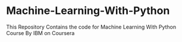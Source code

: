 # Machine-Learning-With-Python
This Repository Contains the code for Machine Learning With Python Course By IBM on Coursera
